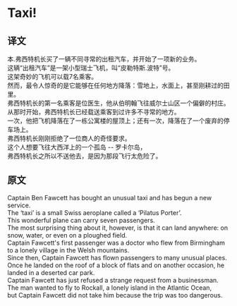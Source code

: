# Taxi!

## 译文

本.弗西特机长买了一辆不同寻常的出租汽车，并开始了一项新的业务。  
这辆“出租汽车”是一架小型瑞士飞机，叫“皮勒特斯.波特”号。  
这架奇妙的飞机可以载7名乘客。  
然而，最令人惊奇的是它能够在任何地方降落：雪地上，水面上，甚至刚耕过的田里。  
弗西特机长的第一名乘客是位医生，他从伯明翰飞往威尔士山区一个偏僻的村庄。  
从那时开始，弗西特机长已经载送乘客到过许多不寻常的地方。  
一次，他把飞机降落在了一栋公寓楼的屋顶上；还有一次，降落在了一个废弃的停车场上。  
弗西特机长刚刚拒绝了一位商人的奇怪要求。  
这个人想要飞往大西洋上的一个孤岛 -- 罗卡尔岛，  
弗西特机长之所以不送他去，是因为那段飞行太危险了。  

## 原文

Captain Ben Fawcett has bought an unusual taxi and has begun a new service.  
The ‘taxi’ is a small Swiss aeroplane called a ‘Pilatus Porter’.  
This wonderful plane can carry seven passengers.  
The most surprising thing about it, however, is that it can land anywhere: on snow, water, or even on a ploughed field.  
Captain Fawcett's first passenger was a doctor who flew from Birmingham to a lonely village in the Welsh mountains.  
Since then, Captain Fawcett has flown passengers to many unusual places.  
Once he landed on the roof of a block of flats and on another occasion, he landed in a deserted car park.  
Captain Fawcett has just refused a strange request from a businessman.  
The man wanted to fly to Rockall, a lonely island in the Atlantic Ocean,  
but Captain Fawcett did not take him because the trip was too dangerous.  
